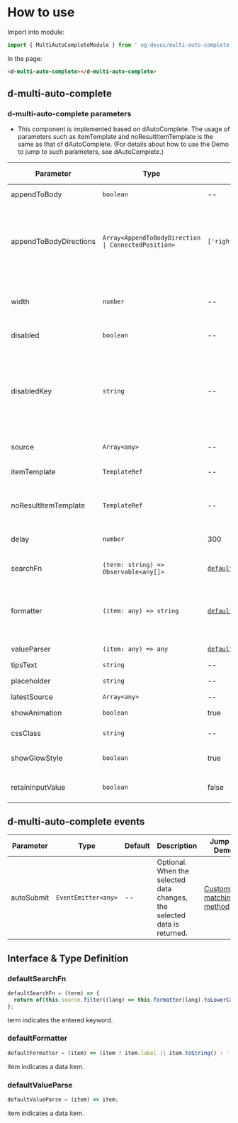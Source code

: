 # How to use

Import into module:

```ts
import { MultiAutoCompleteModule } from ' ng-devui/multi-auto-complete';
```

In the page:

```html
<d-multi-auto-complete></d-multi-auto-complete>
```

## d-multi-auto-complete

### d-multi-auto-complete parameters

- This component is implemented based on dAutoComplete. The usage of parameters such as itemTemplate and noResultItemTemplate is the same as that of dAutoComplete. (For details about how to use the Demo to jump to such parameters, see dAutoComplete.)

| Parameter              | Type                                                | Default                                       | Description                                                                                                                                                                                                                                | Jump to Demo                                           | Global Config |
| ---------------------- | --------------------------------------------------- | --------------------------------------------- | ------------------------------------------------------------------------------------------------------------------------------------------------------------------------------------------------------------------------------------------ | ------------------------------------------------------ | ------------- |
| appendToBody           | `boolean`                                           | --                                            | Optional. AppendToBody                                                                                                                                                                                                                     | [Basic usage](demo#basic-usage)                        |
| appendToBodyDirections | `Array<AppendToBodyDirection \| ConnectedPosition>` | `['rightDown','leftDown','rightUp','leftUp']` | Optional. The first position in the array is preferred for the direction array, for details about AppendToBodyDirection and ConnectedPosition, see dropdown                                                                                | [Basic usage](demo#basic-usage)                        |
| width                  | `number`                                            | --                                            | Optional. Controls the width of the drop-down list box. This parameter is used with appendToBody (`px`)                                                                                                                                    |                                                        |
| disabled               | `boolean`                                           | --                                            | Optional. Indicating whether to disable it                                                                                                                                                                                                 | [Disabled](demo#auto-complete-disabled)                |
| disabledKey            | `string`                                            | --                                            | Optional. Disable a single option. If the input resource source option type is an object, for example, disabled, and the disabled attribute of the object is true, for example, {label: xxx, disabled: true}, this option will be disabled | [Disabled](demo#auto-disable)                          |
| source                 | `Array<any>`                                        | --                                            | Optional. Data list                                                                                                                                                                                                                        | [Basic usage](demo#basic-usage)                        |
| itemTemplate           | `TemplateRef`                                       | --                                            | Optional. The drop-down list box contains a template.                                                                                                                                                                                      | [Customized template display](demo#auto-custom)        |
| noResultItemTemplate   | `TemplateRef`                                       | --                                            | Optional. Template for displaying the result when the result does not exist                                                                                                                                                                | [Customized template display](demo#auto-custom)        |
| delay                  | `number`                                            | 300                                           | Optional. The query starts after the specified delay milliseconds (`ms`)                                                                                                                                                                   | [Customized template display](demo#auto-custom)        |
| searchFn               | `(term: string) => Observable<any[]>`               | [`defaultSearchFn`](#defaultsearchfn)         | Optional. Customized search filtering                                                                                                                                                                                                      | [Customized matching method](demo#auto-complete-array) |
| formatter              | `(item: any) => string`                             | [`defaultFormatter`](#defaultformatter)       | : Optional. Customize the display content of item data. By default, item.label or item.toString() is displayed.                                                                                                                            | [Disabled](demo#auto-disable)                          |
| valueParser            | `(item: any) => any`                                | [`defaultValueParse`](#defaultvalueparse)     | Optional. Converts the selected data                                                                                                                                                                                                       | [Enable lazy loading](demo#auto-lazy-load)             |
| tipsText               | `string`                                            | --                                            | Optional. Prompt text                                                                                                                                                                                                                      | [Disabled](demo#auto-disable)                          |
| placeholder            | `string`                                            | --                                            | Optional. Placeholder                                                                                                                                                                                                                      | [Basic usage](demo#basic-usage)                        |
| latestSource           | `Array<any>`                                        | --                                            | Optional. Latest input                                                                                                                                                                                                                     | [Last input](demo#auto-latest)                         |
| showAnimation          | `boolean`                                           | true                                          | optional. Whether to enable animation.                                                                                                                                                                                                     |                                                        | ✔             |
| cssClass               | `string`                                            | --                                            | Optional. ClassName of the input.                                                                                                                                                                                                          |
| showGlowStyle          | `boolean`                                           | true                                          | Optional. Indicates whether to display the floating glow effect.                                                                                                                                                                          |
| retainInputValue          | `boolean`                                           | false                                          | Optional. Indicates whether to clear the input after tag creation.                                                                                                                                                                          |

## d-multi-auto-complete events

| Parameter  | Type                | Default | Description                                                              | Jump to Demo                                           |
| ---------- | ------------------- | ------- | ------------------------------------------------------------------------ | ------------------------------------------------------ |
| autoSubmit | `EventEmitter<any>` | --      | Optional. When the selected data changes, the selected data is returned. | [Customized matching method](demo#auto-complete-array) |

## Interface & Type Definition

### defaultSearchFn

```ts
defaultSearchFn = (term) => {
  return of(this.source.filter((lang) => this.formatter(lang).toLowerCase().indexOf(term.toLowerCase()) !== -1));
};
```

term indicates the entered keyword.

### defaultFormatter

```ts
defaultFormatter = (item) => (item ? item.label || item.toString() : '');
```

item indicates a data item.

### defaultValueParse

```ts
defaultValueParse = (item) => item;
```

item indicates a data item.
